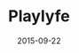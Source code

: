 ---
layout: site
title: "Playlyfe"
date: 2015-09-22
categories: [community]
version: 1.2.28
major: 1
minor: 2
patch: 28
slug: playlyfe
link: https://playlyfe.com
submitter: kumarharsh
permalink: /sites/:slug
---